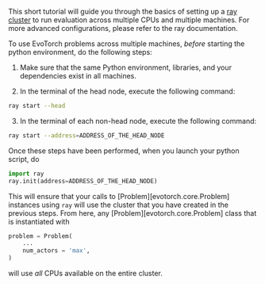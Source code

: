 This short tutorial will guide you through the basics of setting up a [ray cluster](https://docs.ray.io/en/latest/ray-core/configure.html) to run evaluation across multiple CPUs and multiple machines. For more advanced configurations, please refer to the ray documentation.

To use EvoTorch problems across multiple machines, *before* starting the python environment, do the following steps:

1. Make sure that the same Python environment, libraries, and your dependencies exist in all machines.

2. In the terminal of the head node, execute the following command:

```bash
ray start --head
```

3. In the terminal of each non-head node, execute the following command:

```bash
ray start --address=ADDRESS_OF_THE_HEAD_NODE
```

Once these steps have been performed, when you launch your python script, do

```python
import ray
ray.init(address=ADDRESS_OF_THE_HEAD_NODE)
```

This will ensure that your calls to [Problem][evotorch.core.Problem] instances using `ray` will use the cluster that you have created in the previous steps. From here, any [Problem][evotorch.core.Problem] class that is instantiated with

```python
problem = Problem(
    ...
    num_actors = 'max',
)
```

will use *all* CPUs available on the entire cluster.
